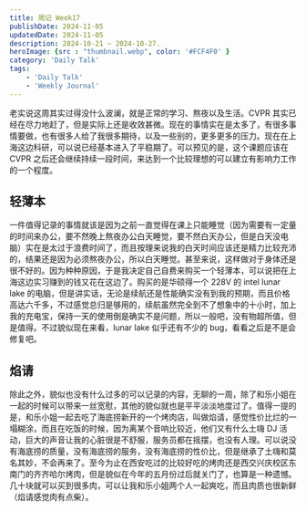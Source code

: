 ```yaml
---
title: 周记 Week17
publishDate: 2024-11-05
updatedDate: 2024-11-05
description: 2024-10-21 ~ 2024-10-27.
heroImage: {src : "thumbnail.webp", color: '#FCF4F0' }
category: 'Daily Talk'
tags:
    - 'Daily Talk'
    - 'Weekly Journal'
---
```


老实说这周其实过得没什么波澜，就是正常的学习、熬夜以及生活。CVPR 其实已经在尽力地赶了，但是实际上还是收效甚微。现在的事情实在是太多了，有很多事情要做，也有很多人给了我很多期待，以及一些别的，更多更多的压力。现在在上海这边科研，可以说已经基本进入了平稳期了。可以预见的是，这个课题应该在 CVPR 之后还会继续持续一段时间，来达到一个比较理想的可以建立有影响力工作的一个程度。

## 轻薄本

一件值得记录的事情就该是因为之前一直觉得在课上只能睡觉（因为需要有一定量的时间来办公，要不然晚上熬夜办公白天睡觉，要不然白天办公，但是白天没电脑）实在是太过于浪费时间了，而且按理来说我的白天时间应该还是精力比较充沛的，结果还是因为必须熬夜办公，所以白天睡觉。甚至来说，这样做对于身体还是很不好的。因为种种原因，于是我决定自己自费来购买一个轻薄本，可以说把在上海这边实习赚到的钱又花在这边了。购买的是华硕得一个 228V 的 intel lunar lake 的电脑，但是讲实话，无论是续航还是性能确实没有到我的预期，而且价格高达六千多，不过感觉总归是够用的，续航虽然完全到不了想象中的十小时，加上我的充电宝，保持一天的使用倒是确实不是问题，所以一般吧，没有物超所值，但是值得。不过貌似现在来看，lunar lake 似乎还有不少的 bug，看看之后是不是会修复吧。

## 焰请

除此之外，貌似也没有什么过多的可以记录的内容，无聊的一周，除了和乐小姐在一起的时候可以带来一丝宽慰，其他的貌似就也是平平淡淡地度过了。值得一提的是，和乐小姐一起去吃了海底捞新开的一个烤肉店，叫做焰请，感觉性价比烂的一塌糊涂，而且在吃饭的时候，因为离某个音响比较近，他们又有什么土嗨 DJ 活动，巨大的声音让我的心脏很是不舒服，服务员都在摇摆，也没有人理。可以说没有海底捞的质量，没有海底捞的服务，没有海底捞的性价比，但是继承了土嗨和莫名其妙，不会再来了。至今为止在西安吃过的比较好吃的烤肉还是西交兴庆校区东南门的齐齐哈尔烤肉，但是貌似在今年的五月份过后就关门了，也算是一种遗憾。几十块就可以买到很多肉，可以让我和乐小姐两个人一起爽吃，而且肉质也很新鲜（焰请感觉肉有点柴）。